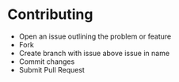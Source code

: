 # Contributing

* Open an issue outlining the problem or feature
* Fork 
* Create branch with issue above issue in name
* Commit changes
* Submit Pull Request